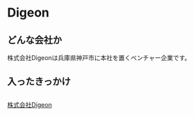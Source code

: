# Digeon

## どんな会社か
株式会社Digeonは兵庫県神戸市に本社を置くベンチャー企業です。
## 入ったきっかけ
## 

[株式会社Digeon](https://digeon.co/)